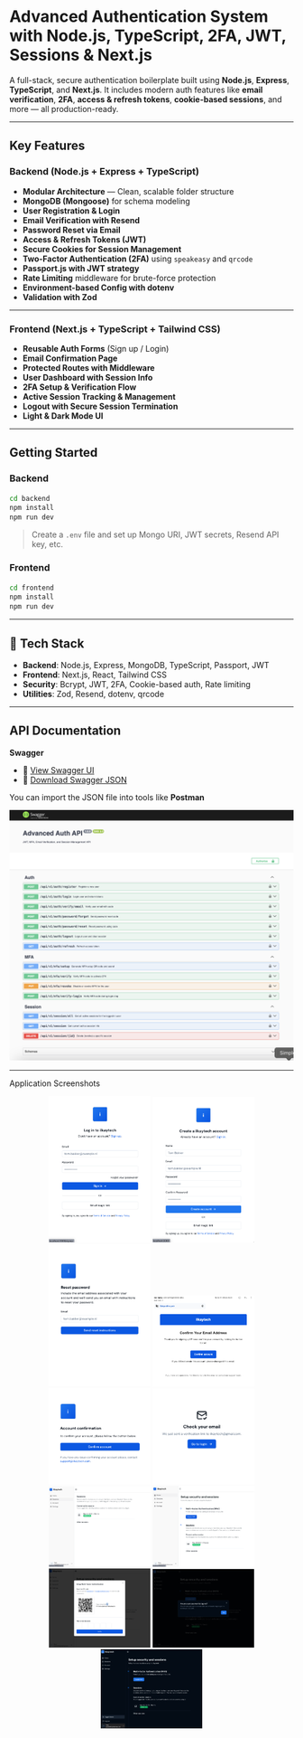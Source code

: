 # Advanced Authentication System with Node.js, TypeScript, 2FA, JWT, Sessions & Next.js

A full-stack, secure authentication boilerplate built using **Node.js**, **Express**, **TypeScript**, and **Next.js**. It includes modern auth features like **email verification**, **2FA**, **access & refresh tokens**, **cookie-based sessions**, and more — all production-ready.

---

## Key Features

### Backend (Node.js + Express + TypeScript)

- **Modular Architecture** — Clean, scalable folder structure
- **MongoDB (Mongoose)** for schema modeling
- **User Registration & Login**
- **Email Verification with Resend**
- **Password Reset via Email**
- **Access & Refresh Tokens (JWT)**
- **Secure Cookies for Session Management**
- **Two-Factor Authentication (2FA)** using `speakeasy` and `qrcode`
- **Passport.js with JWT strategy**
- **Rate Limiting** middleware for brute-force protection
- **Environment-based Config with dotenv**
- **Validation with Zod**

---

### Frontend (Next.js + TypeScript + Tailwind CSS)

- **Reusable Auth Forms** (Sign up / Login)
- **Email Confirmation Page**
- **Protected Routes with Middleware**
- **User Dashboard with Session Info**
- **2FA Setup & Verification Flow**
- **Active Session Tracking & Management**
- **Logout with Secure Session Termination**
- **Light & Dark Mode UI**

---

## Getting Started

### Backend

```bash
cd backend
npm install
npm run dev
```

> Create a `.env` file and set up Mongo URI, JWT secrets, Resend API key, etc.

### Frontend

```bash
cd frontend
npm install
npm run dev
```

---

## 📌 Tech Stack

- **Backend**: Node.js, Express, MongoDB, TypeScript, Passport, JWT
- **Frontend**: Next.js, React, Tailwind CSS
- **Security**: Bcrypt, JWT, 2FA, Cookie-based auth, Rate limiting
- **Utilities**: Zod, Resend, dotenv, qrcode

---

## API Documentation

**Swagger**

- 🔗 [View Swagger UI](http://api-docs)
- 🔗 [Download Swagger JSON](http://api-docs-json)

You can import the JSON file into tools like **Postman**

<p align="center">
  <img src="screenshots/swagger-ui.png" alt="Swagger UI Screenshot" width="600" />
</p>

---

Application Screenshots

<p align="center"> <a href="screenshots/Sign in.png" target="_blank"><img src="screenshots/Sign in.png" width="180" alt="Sign In" /></a> <a href="screenshots/Sign up.png" target="_blank"><img src="screenshots/Sign up.png" width="180" alt="Sign Up" /></a> <a href="screenshots/Reset-password.png" target="_blank"><img src="screenshots/Reset-password.png" width="180" alt="Check Email" /></a> <a href="screenshots/confirm-your-email.png" target="_blank"><img src="screenshots/confirm-your-email.png" width="180" alt="Confirm Email" /></a> <a href="screenshots/account-confirmation.png" target="_blank"><img src="screenshots/account-confirmation.png" width="180" alt="Account Confirmation" /></a> <a href="screenshots/check-your-email.png" target="_blank"><img src="screenshots/check-your-email.png" width="180" alt="2FA Setup" /></a> <a href="screenshots/session-list.png" target="_blank"><img src="screenshots/session-list.png" width="180" alt="Session List" /></a> <a href="screenshots/dashboard_1.png" target="_blank"><img src="screenshots/dashboard_1.png" width="180" alt="Dashboard" /></a> <a href="screenshots/2FA-Setup.png" target="_blank"><img src="screenshots/2FA-Setup.png" width="180" alt="Reset Password" /></a> <a href="screenshots/Log-out.png" target="_blank"><img src="screenshots/Log-out.png" width="180" alt="Logout" /></a> <a href="screenshots/dark-mode.png" target="_blank"><img src="screenshots/dark-mode.png" width="180" alt="Dark Mode" /></a> </p>
